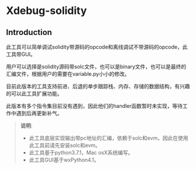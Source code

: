 # Xdebug-solidity

## Introduction

此工具可以简单调试solidity带源码的opcode和离线调试不带源码的opcode，此工具带GUI。

用户可以选择是solidity源码带solc文件，也可以是binary文件，也可以是最终的汇编文件，根据用户的需要在variable.py小小的修改。

目前此版本的工具支持前进、后退的单步跟踪栈、内存、存储的数据结构，有兴趣的可以此工具扩展功能。

此版本有多个指令集目前没有遇到，因此他们的handler函数暂时未实现，等待工作中遇到后再更新补气。

>**说明**:
>- 此工具底层实现输出带pc地址的汇编，依赖于solc和evm，因此在使用此工具前请先安装solc和evm。
>- 此工具基于python3.7.1，Mac osX系统编写。
>- 此工具GUI基于wxPython4.1。
